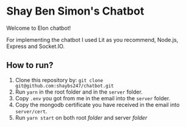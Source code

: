 # Shay Ben Simon's Chatbot

Welcome to Elon chatbot!

For implementing the chatbot I used Lit as you recommend, Node.js, Express and Socket.IO.

## How to run?

1. Clone this repository by: `git clone git@github.com:shaybs247/chatbot.git`
2. Run `yarn` in the root folder and in the `server` folder.
3. Copy `.env` you got from me in the email into the `server` folder.
4. Copy the mongodb certificate you have received in the email into `server/cert`.
5. Run `yarn start` on both root _folder_ and server _folder_
